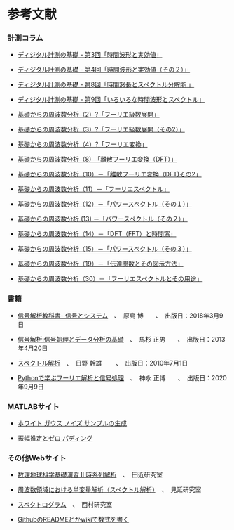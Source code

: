 # 参考文献

### 計測コラム

- [ディジタル計測の基礎 - 第3回「時間波形と実効値」](https://www.onosokki.co.jp/HP-WK/eMM_back/emm75.pdf)

- [ディジタル計測の基礎 - 第4回「時間波形と実効値（その２）」](https://www.onosokki.co.jp/HP-WK/eMM_back/emm76.pdf)

- [ディジタル計測の基礎 - 第8回「時間窓長とスペクトル分解能 」](https://www.onosokki.co.jp/HP-WK/eMM_back/emm80.pdf)

- [ディジタル計測の基礎 - 第9回「いろいろな時間波形とスペクトル」](https://www.onosokki.co.jp/HP-WK/eMM_back/emm81.pdf)

- [基礎からの周波数分析（2）?「フーリエ級数展開」](https://www.onosokki.co.jp/HP-WK/eMM_back/emm126.pdf)

- [基礎からの周波数分析（3）?「フーリエ級数展開（その2）」](https://www.onosokki.co.jp/HP-WK/eMM_back/emm128.pdf)

- [基礎からの周波数分析（4）?「フーリエ変換」](https://www.onosokki.co.jp/HP-WK/eMM_back/emm130.pdf)

- [基礎からの周波数分析（8)　「離散フーリエ変換（DFT）」](https://www.onosokki.co.jp/HP-WK/eMM_back/emm138.pdf)

- [基礎からの周波数分析（10）－「離散フーリエ変換（DFT)その2」](https://www.onosokki.co.jp/HP-WK/eMM_back/emm142.pdf)

- [基礎からの周波数分析（11）－「フーリエスペクトル」](https://www.onosokki.co.jp/HP-WK/eMM_back/emm144.pdf)

- [基礎からの周波数分析（12）－「パワースペクトル（その１）」](https://www.onosokki.co.jp/HP-WK/eMM_back/emm146.pdf)

- [基礎からの周波数分析 (13) －「パワースペクトル（その２）」](https://www.onosokki.co.jp/HP-WK/eMM_back/emm148.pdf)

- [基礎からの周波数分析（14）－「DFT（FFT）と時間窓」](https://www.onosokki.co.jp/HP-WK/eMM_back/emm150.pdf)

- [基礎からの周波数分析（15）－「パワースペクトル（その３）」](https://www.onosokki.co.jp/HP-WK/eMM_back/emm152.pdf)

- [基礎からの周波数分析（19）－「伝達関数とその図示方法」](https://www.onosokki.co.jp/HP-WK/eMM_back/emm160.pdf)

- [基礎からの周波数分析（30）－「フーリエスペクトルとその用途」](https://www.onosokki.co.jp/HP-WK/eMM_back/emm183.pdf)

### 書籍

- [信号解析教科書- 信号とシステム](https://www.amazon.co.jp/%E4%BF%A1%E5%8F%B7%E8%A7%A3%E6%9E%90%E6%95%99%E7%A7%91%E6%9B%B8-%E4%BF%A1%E5%8F%B7%E3%81%A8%E3%82%B7%E3%82%B9%E3%83%86%E3%83%A0-%E5%8E%9F%E5%B3%B6-%E5%8D%9A/dp/4339009075/ref=pd_sbs_2/356-6424980-1736845?pd_rd_w=kFJBX&pf_rd_p=367c54b8-500b-4071-9b4d-65fe16192688&pf_rd_r=3EMVK4HT1E55SM031H6Q&pd_rd_r=f5fb6c53-b51d-4880-9883-30955a5ff139&pd_rd_wg=kfKWq&pd_rd_i=4339009075&psc=1)　、　原島 博　　、　出版日：2018年3月9日

- [信号解析:信号処理とデータ分析の基礎](https://www.amazon.co.jp/%E4%BF%A1%E5%8F%B7%E8%A7%A3%E6%9E%90-%E4%BF%A1%E5%8F%B7%E5%87%A6%E7%90%86%E3%81%A8%E3%83%87%E3%83%BC%E3%82%BF%E5%88%86%E6%9E%90%E3%81%AE%E5%9F%BA%E7%A4%8E-%E9%A6%AC%E6%9D%89-%E6%AD%A3%E7%94%B7/dp/462778631X)　、　馬杉 正男　　、　出版日：2013年4月20日

- [スペクトル解析](https://www.amazon.co.jp/%E3%82%B9%E3%83%9A%E3%82%AF%E3%83%88%E3%83%AB%E8%A7%A3%E6%9E%90-%E6%97%A5%E9%87%8E-%E5%B9%B9%E9%9B%84/dp/4254121830)　、　日野 幹雄 　　、　出版日：2010年7月1日

- [Pythonで学ぶフーリエ解析と信号処理](https://www.amazon.co.jp/Python%E3%81%A7%E5%AD%A6%E3%81%B6%E3%83%95%E3%83%BC%E3%83%AA%E3%82%A8%E8%A7%A3%E6%9E%90%E3%81%A8%E4%BF%A1%E5%8F%B7%E5%87%A6%E7%90%86-%E7%A5%9E%E6%B0%B8-%E6%AD%A3%E5%8D%9A/dp/4339009377)　、　神永 正博　　、　出版日：2020年9月9日


### MATLABサイト

- [ホワイト ガウス ノイズ サンプルの生成](https://jp.mathworks.com/help/comm/ref/wgn.html)

- [振幅推定とゼロ パディング](https://jp.mathworks.com/help/signal/ug/amplitude-estimation-and-zero-padding.html)

### その他Webサイト

- [数理地球科学基礎演習 II 時系列解析](https://park.itc.u-tokyo.ac.jp/tajika/class/kiso2/fourier1.pdf)　、　田近研究室

- [周波数領域における単変量解析（スペクトル解析）](https://www.sci.hokudai.ac.jp/~minobe/data_anal/chap3.pdf)　、　見延研究室

- [スペクトログラム](http://adlib.rsch.tuis.ac.jp/~akira/zemi/ocampus/html/specana.html)　、　西村研究室

- [GithubのREADMEとかwikiで数式を書く](http://idken.net/posts/2017-02-28-math_github/)
